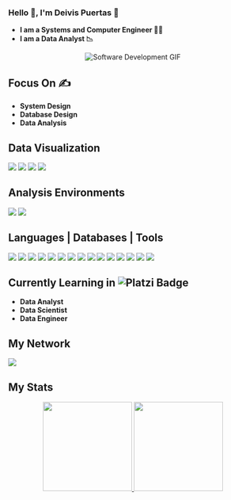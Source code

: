### Hello 👋, I'm Deivis Puertas 🐸 
- **I am a Systems and Computer Engineer 👨‍💻**
- **I am a Data Analyst 📉**
  
<p align="center">
  <img src="https://github.com/user-attachments/assets/6a67974b-db4c-4f69-99cb-7ce33d5c7f17" alt="Software Development GIF">
</p>


## Focus On ✍️
- **System Design**
- **Database Design** 
- **Data Analysis**
  
## Data Visualization
<img src="https://img.shields.io/badge/Tableau-E97627?style=flat&logo=tableau&logoColor=white"> <img src="https://img.shields.io/badge/Power_BI-F2C811?style=flat&logo=power-bi&logoColor=black">
<img src="https://img.shields.io/badge/Google_Analytics-E37400?style=flat&logo=google-analytics&logoColor=white">
<img src="https://img.shields.io/badge/Looker_Studio-4285F4?style=flat&logo=looker&logoColor=white">

## Analysis Environments
<img src="https://img.shields.io/badge/Google_Colab-F9AB00?style=flat&logo=google-colab&logoColor=white"> <img src="https://img.shields.io/badge/Jupyter_Notebook-F37626?style=flat&logo=jupyter&logoColor=white">

## Languages | Databases | Tools 

<img src="https://img.shields.io/badge/PHP-777BB4?style=flat&logo=php&logoColor=white"> <img src="https://img.shields.io/badge/Python-3776AB?style=flat&logo=python&logoColor=white">
<img src="https://img.shields.io/badge/Java-007396?style=flat&logo=java&logoColor=white">
<img src="https://img.shields.io/badge/HTML5-E34F26?style=flat&logo=html5&logoColor=white">
<img src="https://img.shields.io/badge/CSS3-1572B6?style=flat&logo=css3&logoColor=white">
<img src="https://img.shields.io/badge/Tailwind_CSS-38B2AC?style=flat&logo=tailwind-css&logoColor=white">
<img src="https://img.shields.io/badge/Bootstrap-7952B3?style=flat&logo=bootstrap&logoColor=white">
<img src="https://img.shields.io/badge/MySQL-4479A1?style=flat&logo=mysql&logoColor=white">
<img src="https://img.shields.io/badge/PostgreSQL-316192?style=flat&logo=postgresql&logoColor=white">
<img src="https://img.shields.io/badge/Microsoft_SQL_Server-CC2927?style=flat&logo=microsoft-sql-server&logoColor=white">
<img src="https://img.shields.io/badge/Amazon Web Services-232F3E?style=flat&logo=amazon-aws&logoColor=white">
<img src="https://img.shields.io/badge/Google Cloud Platform-4285F4?style=flat&logo=google-cloud&logoColor=white">
<img src="https://img.shields.io/badge/Docker-blue?style=flat&logo=docker&logoColor=white">
<img src="https://img.shields.io/badge/Git-F05032?style=flat&logo=git&logoColor=white">
<img src="https://img.shields.io/badge/GitHub-181717?style=flat&logo=github&logoColor=white">

## Currently Learning in <img src="https://img.shields.io/badge/Platzi-98CA3F?style=flat&logo=platzi&logoColor=white" alt="Platzi Badge">

- **Data Analyst**
- **Data Scientist**
- **Data Engineer**

## My Network

[<img src="https://img.shields.io/badge/LinkedIn-0077B5?style=for-the-badge&logo=linkedin&logoColor=white">](https://www.linkedin.com/in/devpuertas)

## My Stats
<p align="center">
  <a href="https://github.com/deivispuertas">
    <img height="180em" src="https://github-readme-stats-eight-theta.vercel.app/api?username=deivispuertas&show_icons=true&theme=algolia&include_all_commits=true&count_private=true"/>
  </a>
  <a href="https://github.com/deivispuertas">
    <img height="180em" src="https://github-readme-stats-eight-theta.vercel.app/api/top-langs/?username=deivispuertas&layout=compact&langs_count=8&theme=algolia"/>
  </a>
</p>

